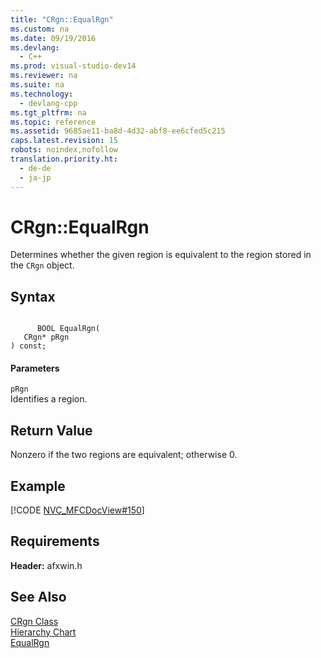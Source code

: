 ```yaml
---
title: "CRgn::EqualRgn"
ms.custom: na
ms.date: 09/19/2016
ms.devlang: 
  - C++
ms.prod: visual-studio-dev14
ms.reviewer: na
ms.suite: na
ms.technology: 
  - devlang-cpp
ms.tgt_pltfrm: na
ms.topic: reference
ms.assetid: 9685ae11-ba8d-4d32-abf8-ee6cfed5c215
caps.latest.revision: 15
robots: noindex,nofollow
translation.priority.ht: 
  - de-de
  - ja-jp
---
```

# CRgn::EqualRgn
Determines whether the given region is equivalent to the region stored in the `CRgn` object.  
  
## Syntax  
  
```  
  
      BOOL EqualRgn(  
   CRgn* pRgn   
) const;  
```  
  
#### Parameters  
 `pRgn`  
 Identifies a region.  
  
## Return Value  
 Nonzero if the two regions are equivalent; otherwise 0.  
  
## Example  
 [!CODE [NVC_MFCDocView#150](../CodeSnippet/VS_Snippets_Cpp/NVC_MFCDocView#150)]  
  
## Requirements  
 **Header:** afxwin.h  
  
## See Also  
 [CRgn Class](../vs140/CRgn-Class.md)   
 [Hierarchy Chart](../vs140/Hierarchy-Chart.md)   
 [EqualRgn](http://msdn.microsoft.com/library/windows/desktop/dd162700)